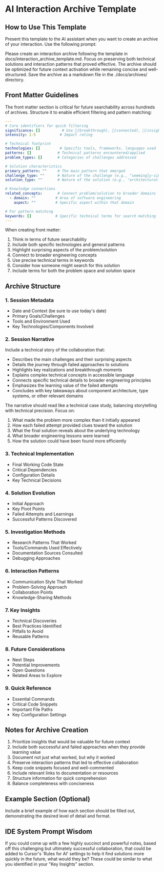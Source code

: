 # AI Interaction Archive Template

## How to Use This Template
Present this template to the AI assistant when you want to create an archive of your interaction. Use the following prompt:

Please create an interaction archive following the template in docs/interaction_archive_template.md. 
Focus on preserving both technical solutions and interaction patterns that proved effective.
The archive should be optimized for future context activation while remaining concise and well-structured.  Save the archive as a markdown file in the ./docs/archives/ directory.


## Front Matter Guidelines
The front matter section is critical for future searchability across hundreds of archives. Structure it to enable efficient filtering and pattern matching:

```yaml
---
# Core identifiers for quick filtering
significance: []          # Use 🌟(breakthrough), 🔗(connected), 🧩(insight), etc.
intensity: 1-5           # Impact rating

# Technical footprint
technologies: []         # Specific tools, frameworks, languages used
patterns: []            # Technical patterns encountered/applied
problem_types: []       # Categories of challenges addressed

# Solution characteristics
primary_pattern: ""     # The main pattern that emerged
challenge_type: ""      # Nature of the challenge (e.g., "seemingly-simple-but-architecturally-complex")
solution_type: ""       # Nature of the solution (e.g., "architectural-rather-than-superficial")

# Knowledge connections
related_concepts:       # Connect problem/solution to broader domains
  - domain: ""         # Area of software engineering
    aspect: ""         # Specific aspect within that domain

# For pattern matching
keywords: []           # Specific technical terms for search matching
---
```

When creating front matter:
1. Think in terms of future searchability
2. Include both specific technologies and general patterns
3. Highlight surprising aspects of the problem/solution
4. Connect to broader engineering concepts
5. Use precise technical terms in keywords
6. Consider how someone might search for this solution
7. Include terms for both the problem space and solution space

## Archive Structure

### 1. Session Metadata
- Date and Context (be sure to use today's date)
- Primary Goals/Challenges
- Tools and Environment Used
- Key Technologies/Components Involved

### 2. Session Narrative
Include a technical story of the collaboration that:
- Describes the main challenges and their surprising aspects
- Details the journey through failed approaches to solutions
- Highlights key realizations and breakthrough moments
- Explains complex technical concepts in accessible language
- Connects specific technical details to broader engineering principles
- Emphasizes the learning value of the failed attempts
- Concludes with key takeaways about component architecture, type systems, or other relevant domains

The narrative should read like a technical case study, balancing storytelling with technical precision. Focus on:
1. What made the problem more complex than it initially appeared
2. How each failed attempt provided clues toward the solution
3. What the final solution reveals about the underlying technology
4. What broader engineering lessons were learned 
5. How the solution could have been found more efficiently

### 3. Technical Implementation
- Final Working Code State
- Critical Dependencies
- Configuration Details
- Key Technical Decisions

### 4. Solution Evolution
- Initial Approach
- Key Pivot Points
- Failed Attempts and Learnings
- Successful Patterns Discovered

### 5. Investigation Methods
- Research Patterns That Worked
- Tools/Commands Used Effectively
- Documentation Sources Consulted
- Debugging Approaches

### 6. Interaction Patterns
- Communication Style That Worked
- Problem-Solving Approach
- Collaboration Points
- Knowledge-Sharing Methods

### 7. Key Insights
- Technical Discoveries
- Best Practices Identified
- Pitfalls to Avoid
- Reusable Patterns

### 8. Future Considerations
- Next Steps
- Potential Improvements
- Open Questions
- Related Areas to Explore

### 9. Quick Reference
- Essential Commands
- Critical Code Snippets
- Important File Paths
- Key Configuration Settings

## Notes for Archive Creation
1. Prioritize insights that would be valuable for future context
2. Include both successful and failed approaches when they provide learning value
3. Document not just what worked, but why it worked
4. Preserve interaction patterns that led to effective collaboration
5. Keep code snippets focused and well-commented
6. Include relevant links to documentation or resources
7. Structure information for quick comprehension
8. Balance completeness with conciseness

## Example Section (Optional)
Include a brief example of how each section should be filled out, demonstrating the desired level of detail and format.

## IDE System Prompt Wisdom
If you could come up with a few highly succinct and powerful notes, based off this challenging but ultimately successful collaboration, that could be added to Cursor's 'Rules for AI' settings to help it find solutions more quickly in the future, what would they be?  These could be similar to what you identified in your "Key Insights" section.